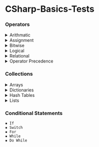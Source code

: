 # CSharp-Basics-Tests

### Operators
  <details>
   <summary> Arithmatic </summary>

     ▪ Addition

     ▪ Substraction

     ▪ Multiplication

     ▪ Division

     ▪ Modulus

     ▪ PreIncrement

     ▪ PostIncrement

     ▪ PreDecrement

     ▪ PostDecrement
  </details> 
 <details>
  <summary> Assignment </summary>

     ▪ Assignment Operator

     ▪ Add Assignment

     ▪ Substract Assignment

     ▪ Multiply Assignment

     ▪ Division Assignment

     ▪ Modulus Assignment
 </details> 
 <details>  
  <summary> Bitwise </summary>

     ▪ OR

     ▪ AND

     ▪ XOR

     ▪ Complement

     ▪ Shift Left

     ▪ Shift Right
 </details> 
 <details>   
  <summary> Logical </summary>

     ▪ AND

     ▪ OR

     ▪ NOT
 </details> 
 <details>
  <summary> Relational </summary>

     ▪ Equal

     ▪ Not Equal

     ▪ Greater Than

     ▪ Less Than

     ▪ GreaterThanOrEqual

     ▪ LessThanOrEqual
 </details> 
 <details>
  <summary> Operator Precedence </summary>
 </details> 

### Collections
<details>
 <summary> Arrays </summary>
 
    ▪ Declaration

    ▪ Initialization

    ▪ Multidimensional

    ▪ Update Arrays

    ▪ Sort Arrays
</details> 
<details>   
 <summary> Dictionaries </summary>
 
    ▪ Create Dictionaries

    ▪ Access Dictionaries

    ▪ Update Dictionaries

    ▪ Remove Dictionary Elements
</details> 
<details>  
 <summary> Hash Tables </summary>
 
    ▪ Create HashTables

    ▪ Update HashTables

    ▪ Remove HashTable Elements
</details> 
<details>  
 <summary> Lists </summary>
 
    ▪ Create Lists

    ▪ Access Lists

    ▪ Access Lists LINQ

    ▪ Add Values to List 

    ▪ Remove Values from List

    ▪ List Contains

    ▪ Sort List

    ▪ Update List
</details>

### Conditional Statements
    ▪ If 
    ▪ Switch
    ▪ For
    ▪ While
    ▪ Do While
